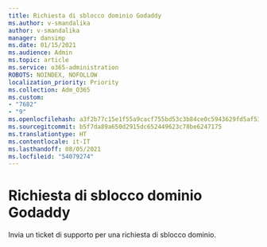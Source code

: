 ```yaml
---
title: Richiesta di sblocco dominio Godaddy
ms.author: v-smandalika
author: v-smandalika
manager: dansimp
ms.date: 01/15/2021
ms.audience: Admin
ms.topic: article
ms.service: o365-administration
ROBOTS: NOINDEX, NOFOLLOW
localization_priority: Priority
ms.collection: Adm_O365
ms.custom:
- "7682"
- "9"
ms.openlocfilehash: a3f2b77c15e1f55a9cacf755bd53c3b84ce0c5943629fd5af53b675aa4c4bbaf
ms.sourcegitcommit: b5f7da89a650d2915dc652449623c78be6247175
ms.translationtype: HT
ms.contentlocale: it-IT
ms.lasthandoff: 08/05/2021
ms.locfileid: "54079274"
---
```

# <a name="godaddy-domain-unblock-request"></a>Richiesta di sblocco dominio Godaddy

Invia un ticket di supporto per una richiesta di sblocco dominio.